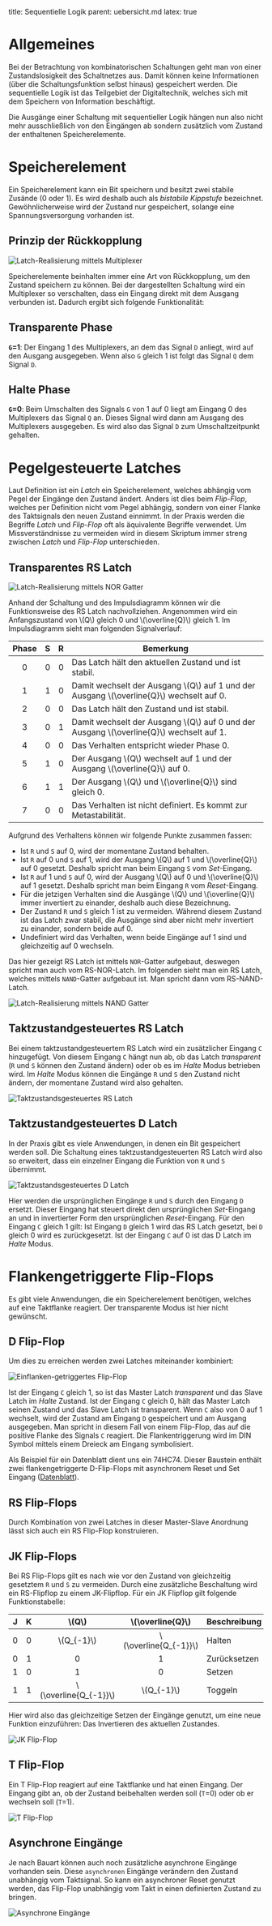 title: Sequentielle Logik
parent: uebersicht.md
latex: true

# Allgemeines
Bei der Betrachtung von kombinatorischen Schaltungen geht man von einer Zustandslosigkeit des Schaltnetzes aus. Damit können keine Informationen (über die Schaltungsfunktion selbst hinaus) gespeichert werden. Die sequentielle Logik ist das Teilgebiet der Digitaltechnik, welches sich mit dem Speichern von Information beschäftigt.

Die Ausgänge einer Schaltung mit sequentieller Logik hängen nun also nicht mehr ausschließlich von den Eingängen ab sondern zusätzlich vom Zustand der enthaltenen Speicherelemente.

# Speicherelement
Ein Speicherelement kann ein Bit speichern und besitzt zwei stabile Zusände (0 oder 1). Es wird deshalb auch als *bistabile Kippstufe* bezeichnet. Gewöhnlicherweise wird der Zustand nur gespeichert, solange eine Spannungsversorgung vorhanden ist.

## Prinzip der Rückkopplung

![Latch-Realisierung mittels Multiplexer](latch_mux.svg)

Speicherelemente beinhalten immer eine Art von Rückkopplung, um den Zustand speichern zu können. Bei der dargestellten Schaltung wird ein Multiplexer so verschalten, dass ein Eingang direkt mit dem Ausgang verbunden ist. Dadurch ergibt sich folgende Funktionalität:

## Transparente Phase
**`G`=1**: Der Eingang 1 des Multiplexers, an dem das Signal `D` anliegt, wird auf den Ausgang ausgegeben. Wenn also `G` gleich 1 ist folgt das Signal `Q` dem Signal `D`.

## Halte Phase
**`G`=0**: Beim Umschalten des Signals `G` von 1 auf 0 liegt am Eingang 0 des Multiplexers das Signal `Q` an. Dieses Signal wird dann am Ausgang des Multiplexers ausgegeben. Es wird also das Signal `D` zum Umschaltzeitpunkt gehalten.

# Pegelgesteuerte Latches
Laut Definition ist ein *Latch* ein Speicherelement, welches abhängig vom Pegel der Eingänge den Zustand ändert. Anders ist dies beim *Flip-Flop*, welches per Definition nicht vom Pegel abhängig, sondern von einer Flanke des Taktsignals den neuen Zustand einnimmt. In der Praxis werden die Begriffe *Latch* und *Flip-Flop* oft als äquivalente Begriffe verwendet. Um Missverständnisse zu vermeiden wird in diesem Skriptum immer streng zwischen *Latch* und *Flip-Flop* unterschieden.

## Transparentes RS Latch

![Latch-Realisierung mittels NOR Gatter](rs_latch_nor.svg)

Anhand der Schaltung und des Impulsdiagramm können wir die Funktionsweise des RS Latch nachvollziehen. Angenommen wird ein Anfangszustand von \\(Q\\) gleich 0 und \\(\overline{Q}\\) gleich 1.
Im Impulsdiagramm sieht man folgenden Signalverlauf:

Phase|S|R|Bemerkung
:---:|:---:|:---:|-
0|0|0|Das Latch hält den aktuellen Zustand und ist stabil.
1|1|0|Damit wechselt der Ausgang \\(Q\\) auf 1 und der Ausgang \\(\overline{Q}\\) wechselt auf 0.
2|0|0|Das Latch hält den Zustand und ist stabil.
3|0|1|Damit wechselt der Ausgang \\(Q\\) auf 0 und der Ausgang \\(\overline{Q}\\) wechselt auf 1.
4|0|0|Das Verhalten entspricht wieder Phase 0.
5|1|0|Der Ausgang \\(Q\\) wechselt auf 1 und der Ausgang \\(\overline{Q}\\) auf 0.
6|1|1|Der Ausgang \\(Q\\) und \\(\overline{Q}\\) sind gleich 0.
7|0|0|Das Verhalten ist nicht definiert. Es kommt zur Metastabilität.

Aufgrund des Verhaltens können wir folgende Punkte zusammen fassen:

* Ist `R` und `S` auf 0, wird der momentane Zustand behalten.
* Ist `R` auf 0 und `S` auf 1, wird der Ausgang \\(Q\\) auf 1 und \\(\overline{Q}\\) auf 0 gesetzt. Deshalb spricht man beim Eingang `S` vom *Set*-Eingang.
* Ist `R` auf 1 und `S` auf 0, wird der Ausgang \\(Q\\) auf 0 und \\(\overline{Q}\\) auf 1 gesetzt. Deshalb spricht man beim Eingang `R` vom *Reset*-Eingang.
* Für die jetzigen Verhalten sind die Ausgänge \\(Q\\) und \\(\overline{Q}\\) immer invertiert zu einander, deshalb auch diese Bezeichnung.
* Der Zustand `R` und `S` gleich 1 ist zu vermeiden. Während diesem Zustand ist das Latch zwar stabil, die Ausgänge sind aber nicht mehr invertiert zu einander, sondern beide auf 0.
* Undefiniert wird das Verhalten, wenn beide Eingänge auf 1 sind und gleichzeitig auf 0 wechseln.

Das hier gezeigt RS Latch ist mittels `NOR`-Gatter aufgebaut, deswegen spricht man auch vom RS-NOR-Latch. Im folgenden sieht man ein RS Latch, welches mittels `NAND`-Gatter aufgebaut ist. Man spricht dann vom RS-NAND-Latch.

![Latch-Realisierung mittels NAND Gatter](rs_latch_nand.svg)

## Taktzustandgesteuertes RS Latch

Bei einem taktzustandgesteuertem RS Latch wird ein zusätzlicher Eingang `C` hinzugefügt. Von diesem Eingang `C` hängt nun ab, ob das Latch *transparent* (`R` und `S` können den Zustand ändern) oder ob es im *Halte* Modus betrieben wird. Im *Halte* Modus können die Eingänge `R` und `S` den Zustand nicht ändern, der momentane Zustand wird also gehalten.

![Taktzustandsgesteuertes RS Latch](rs_latch_taktzustandsgesteuert.svg)

## Taktzustandgesteuertes D Latch

In der Praxis gibt es viele Anwendungen, in denen ein Bit gespeichert werden soll. Die Schaltung eines taktzustandgesteuerten RS Latch wird also so erweitert, dass ein einzelner Eingang die Funktion von `R` und `S` übernimmt.

![Taktzustandsgesteuertes D Latch](d_latch.svg)

Hier werden die ursprünglichen Eingänge `R` und `S` durch den Eingang `D` ersetzt. Dieser Eingang hat steuert direkt den ursprünglichen *Set*-Eingang an und in invertierter Form den ursprünglichen *Reset*-Eingang. Für den Eingang `C` gleich 1 gilt: Ist Eingang `D` gleich 1 wird das RS Latch gesetzt, bei `D` gleich 0 wird es zurückgesetzt. Ist der Eingang `C` auf 0 ist das D Latch im *Halte* Modus.

# Flankengetriggerte Flip-Flops

Es gibt viele Anwendungen, die ein Speicherelement benötigen, welches auf eine Taktflanke reagiert. Der transparente Modus ist hier nicht gewünscht.

## D Flip-Flop
Um dies zu erreichen werden zwei Latches miteinander kombiniert:

![Einflanken-getriggertes Flip-Flop](d_flipflop.svg)

Ist der Eingang `C` gleich 1, so ist das Master Latch *transparent* und das Slave Latch im *Halte* Zustand. Ist der Eingang `C` gleich 0, hält das Master Latch seinen Zustand und das Slave Latch ist transparent. Wenn `C` also von 0 auf 1 wechselt, wird der Zustand am Eingang `D` gespeichert und am Ausgang ausgegeben. Man spricht in diesem Fall von einem Flip-Flop, das auf die positive Flanke des Signals `C` reagiert. Die Flankentriggerung wird im DIN Symbol mittels einem Dreieck am Eingang symbolisiert.

Als Beispiel für ein Datenblatt dient uns ein 74HC74. Dieser Baustein enthält zwei flankengetriggerte D-Flip-Flops mit asynchronem Reset und Set Eingang ([Datenblatt](https://assets.nexperia.com/documents/data-sheet/74HC_HCT74.pdf)).

## RS Flip-Flops
Durch Kombination von zwei Latches in dieser Master-Slave Anordnung lässt sich auch ein RS Flip-Flop konstruieren.

## JK Flip-Flops
Bei RS Flip-Flops gilt es nach wie vor den Zustand von gleichzeitig gesetztem `R` und `S` zu vermeiden. Durch eine zusätzliche Beschaltung wird ein RS-Flipflop zu einem JK-Flipflop. Für ein JK Flipflop gilt folgende Funktionstabelle:

J|K|\\(Q\\)|\\(\overline{Q}\\)|Beschreibung
:---:|:---:|:---:|:---:|-
0|0|\\(Q_{-1}\\)|\\(\overline{Q_{-1}}\\)|Halten
0|1|0|1|Zurücksetzen
1|0|1|0|Setzen
1|1|\\(\overline{Q_{-1}}\\)|\\(Q_{-1}\\)|Toggeln

Hier wird also das gleichzeitige Setzen der Eingänge genutzt, um eine neue Funktion einzuführen: Das Invertieren des aktuellen Zustandes.

![JK Flip-Flop](jk_flipflop.svg)

## T Flip-Flop
Ein T Flip-Flop reagiert auf eine Taktflanke und hat einen Eingang. Der Eingang gibt an, ob der Zustand beibehalten werden soll (`T`=0) oder ob er wechseln soll (`T`=1).

![T Flip-Flop](t_flipflop.svg)

## Asynchrone Eingänge
Je nach Bauart können auch noch zusätzliche asynchrone Eingänge vorhanden sein. Diese `asynchronen` Eingänge verändern den Zustand unabhängig vom Taktsignal. So kann ein asynchroner Reset genutzt werden, das Flip-Flop unabhängig vom Takt in einen definierten Zustand zu bringen.

![Asynchrone Eingänge](d_flipflop_async.svg)

